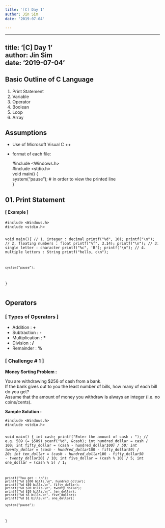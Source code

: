 ```yaml
---
title: '[C] Day 1'
author: Jin Sim
date: '2019-07-04'

---
```


<hr>
<h2 id="title-c-day-1author-jin-simdate-2019-07-04">title: ‘[C] Day 1’<br>
author: Jin Sim<br>
date: ‘2019-07-04’</h2>
<h2 id="basic-outline-of-c-language">Basic Outline of C Language</h2>
<ol>
<li>Print Statement</li>
<li>Variable</li>
<li>Operator</li>
<li>Boolean</li>
<li>Loop</li>
<li>Array</li>
</ol>
<h2 id="assumptions">Assumptions</h2>
<ul>
<li>
<p>Use of Microsoft Visual C ++</p>
</li>
<li>
<p>format of each file:</p>
<p>#include &lt;Windows.h&gt;<br>
#include &lt;stdio.h&gt;	<br>
void main() {<br>
system(“pause”);	# in order to view the printed line<br>
}</p>
</li>
</ul>
<h2 id="print-statement">01. Print Statement</h2>
<h4 id="example-">[ Example ]</h4>
<pre><code>#include &lt;Windows.h&gt;
#include &lt;stdio.h&gt;

void main(){
    // 1. integer : decimal
    printf("%d", 10);    printf("\n");
    // 2. floating numbers : float
    printf("%f", 3.14);    printf("\n");
    // 3: single letter : character
    printf("%c", 'B');    printf("\n");
    // 4. multiple letters : String
    printf("hello, c\n");
    
    system("pause");
}
</code></pre>
<h2 id="operators">Operators</h2>
<h3 id="types-of-operators-">[ Types of Operators ]</h3>
<ul>
<li>Addition	: 	<strong>+</strong></li>
<li>Subtraction	:	<strong>-</strong></li>
<li>Multiplication	:	<strong>*</strong></li>
<li>Division	:	<strong>/</strong></li>
<li>Remainder	:	<strong>%</strong></li>
</ul>
<h3 id="challenge--1-">[ Challenge # 1 ]</h3>
<p><strong>Money Sorting Problem :</strong></p>
<p>You are withdrawing $256 of cash from a bank.<br>
If the bank gives out to you the least number of bills, how many of each bill do you get?<br>
Assume that the amount of money you withdraw is always an integer (i.e. no coins/cents).</p>
<p><strong>Sample Solution :</strong></p>
<pre><code>#include &lt;Windows.h&gt;
#include &lt;stdio.h&gt;

void main() {
    int cash;
    printf("Enter the amount of cash : ");	// e.g. 589 (= $589)
    scanf("%d", &amp;cash);
    int hundred_dollar = cash / 100;
    int fifty_dollar = (cash - hundred_dollar*100) / 50;
    int twenty_dollar = (cash - hundred_dollar*100 - fifty_dollar*50) / 20;
    int ten_dollar = (cash - hundred_dollar*100 - fifty_dollar*50 - twenty_dollar*20) / 10;
    int five_dollar = (cash % 10) / 5;
    int one_dollar = (cash % 5) / 1;
			
    printf("You got : \n");
    printf("%d $100 bills.\n", hundred_dollar);
    printf("%d $50 bills.\n", fifty_dollar);
    printf("%d $20 bills.\n", twenty_dollar);
    printf("%d $10 bills.\n", ten_dollar);
    printf("%d $5 bills.\n", five_dollar);
    printf("%d $1 bills.\n", one_dollar);

    system("pause");
}
</code></pre>

